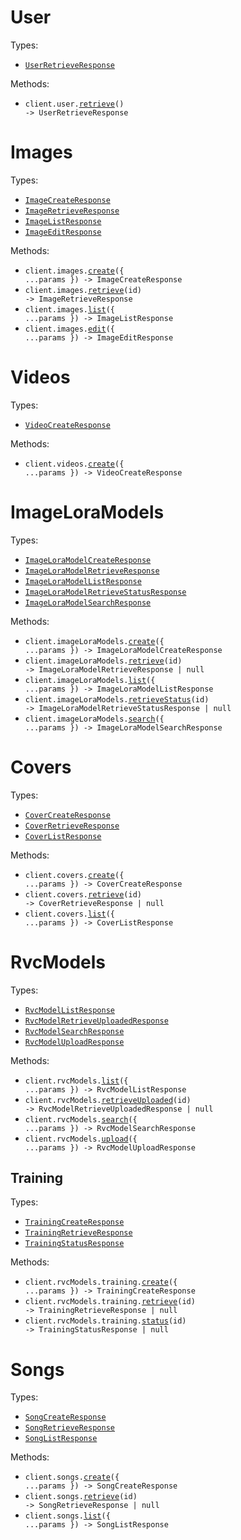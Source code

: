 # User

Types:

- <code><a href="./src/resources/user.ts">UserRetrieveResponse</a></code>

Methods:

- <code title="get /user">client.user.<a href="./src/resources/user.ts">retrieve</a>() -> UserRetrieveResponse</code>

# Images

Types:

- <code><a href="./src/resources/images.ts">ImageCreateResponse</a></code>
- <code><a href="./src/resources/images.ts">ImageRetrieveResponse</a></code>
- <code><a href="./src/resources/images.ts">ImageListResponse</a></code>
- <code><a href="./src/resources/images.ts">ImageEditResponse</a></code>

Methods:

- <code title="post /images/create">client.images.<a href="./src/resources/images.ts">create</a>({ ...params }) -> ImageCreateResponse</code>
- <code title="get /images/{id}">client.images.<a href="./src/resources/images.ts">retrieve</a>(id) -> ImageRetrieveResponse</code>
- <code title="get /images">client.images.<a href="./src/resources/images.ts">list</a>({ ...params }) -> ImageListResponse</code>
- <code title="post /images/edit">client.images.<a href="./src/resources/images.ts">edit</a>({ ...params }) -> ImageEditResponse</code>

# Videos

Types:

- <code><a href="./src/resources/videos.ts">VideoCreateResponse</a></code>

Methods:

- <code title="post /videos/create">client.videos.<a href="./src/resources/videos.ts">create</a>({ ...params }) -> VideoCreateResponse</code>

# ImageLoraModels

Types:

- <code><a href="./src/resources/image-lora-models.ts">ImageLoraModelCreateResponse</a></code>
- <code><a href="./src/resources/image-lora-models.ts">ImageLoraModelRetrieveResponse</a></code>
- <code><a href="./src/resources/image-lora-models.ts">ImageLoraModelListResponse</a></code>
- <code><a href="./src/resources/image-lora-models.ts">ImageLoraModelRetrieveStatusResponse</a></code>
- <code><a href="./src/resources/image-lora-models.ts">ImageLoraModelSearchResponse</a></code>

Methods:

- <code title="post /image-lora-models/create">client.imageLoraModels.<a href="./src/resources/image-lora-models.ts">create</a>({ ...params }) -> ImageLoraModelCreateResponse</code>
- <code title="get /image-lora-models/{id}">client.imageLoraModels.<a href="./src/resources/image-lora-models.ts">retrieve</a>(id) -> ImageLoraModelRetrieveResponse | null</code>
- <code title="get /image-lora-models">client.imageLoraModels.<a href="./src/resources/image-lora-models.ts">list</a>({ ...params }) -> ImageLoraModelListResponse</code>
- <code title="get /image-lora-models/{id}/status">client.imageLoraModels.<a href="./src/resources/image-lora-models.ts">retrieveStatus</a>(id) -> ImageLoraModelRetrieveStatusResponse | null</code>
- <code title="get /image-lora-models/search">client.imageLoraModels.<a href="./src/resources/image-lora-models.ts">search</a>({ ...params }) -> ImageLoraModelSearchResponse</code>

# Covers

Types:

- <code><a href="./src/resources/covers.ts">CoverCreateResponse</a></code>
- <code><a href="./src/resources/covers.ts">CoverRetrieveResponse</a></code>
- <code><a href="./src/resources/covers.ts">CoverListResponse</a></code>

Methods:

- <code title="post /covers/create">client.covers.<a href="./src/resources/covers.ts">create</a>({ ...params }) -> CoverCreateResponse</code>
- <code title="get /covers/{id}">client.covers.<a href="./src/resources/covers.ts">retrieve</a>(id) -> CoverRetrieveResponse | null</code>
- <code title="get /covers">client.covers.<a href="./src/resources/covers.ts">list</a>({ ...params }) -> CoverListResponse</code>

# RvcModels

Types:

- <code><a href="./src/resources/rvc-models/rvc-models.ts">RvcModelListResponse</a></code>
- <code><a href="./src/resources/rvc-models/rvc-models.ts">RvcModelRetrieveUploadedResponse</a></code>
- <code><a href="./src/resources/rvc-models/rvc-models.ts">RvcModelSearchResponse</a></code>
- <code><a href="./src/resources/rvc-models/rvc-models.ts">RvcModelUploadResponse</a></code>

Methods:

- <code title="get /rvc-models">client.rvcModels.<a href="./src/resources/rvc-models/rvc-models.ts">list</a>({ ...params }) -> RvcModelListResponse</code>
- <code title="get /rvc-models/uploaded/{id}">client.rvcModels.<a href="./src/resources/rvc-models/rvc-models.ts">retrieveUploaded</a>(id) -> RvcModelRetrieveUploadedResponse | null</code>
- <code title="get /rvc-models/search">client.rvcModels.<a href="./src/resources/rvc-models/rvc-models.ts">search</a>({ ...params }) -> RvcModelSearchResponse</code>
- <code title="post /rvc-models/upload">client.rvcModels.<a href="./src/resources/rvc-models/rvc-models.ts">upload</a>({ ...params }) -> RvcModelUploadResponse</code>

## Training

Types:

- <code><a href="./src/resources/rvc-models/training.ts">TrainingCreateResponse</a></code>
- <code><a href="./src/resources/rvc-models/training.ts">TrainingRetrieveResponse</a></code>
- <code><a href="./src/resources/rvc-models/training.ts">TrainingStatusResponse</a></code>

Methods:

- <code title="post /rvc-models/training/create">client.rvcModels.training.<a href="./src/resources/rvc-models/training.ts">create</a>({ ...params }) -> TrainingCreateResponse</code>
- <code title="get /rvc-models/training/{id}">client.rvcModels.training.<a href="./src/resources/rvc-models/training.ts">retrieve</a>(id) -> TrainingRetrieveResponse | null</code>
- <code title="get /rvc-models/training/{id}/status">client.rvcModels.training.<a href="./src/resources/rvc-models/training.ts">status</a>(id) -> TrainingStatusResponse | null</code>

# Songs

Types:

- <code><a href="./src/resources/songs.ts">SongCreateResponse</a></code>
- <code><a href="./src/resources/songs.ts">SongRetrieveResponse</a></code>
- <code><a href="./src/resources/songs.ts">SongListResponse</a></code>

Methods:

- <code title="post /songs/create">client.songs.<a href="./src/resources/songs.ts">create</a>({ ...params }) -> SongCreateResponse</code>
- <code title="get /songs/{id}">client.songs.<a href="./src/resources/songs.ts">retrieve</a>(id) -> SongRetrieveResponse | null</code>
- <code title="get /songs">client.songs.<a href="./src/resources/songs.ts">list</a>({ ...params }) -> SongListResponse</code>
